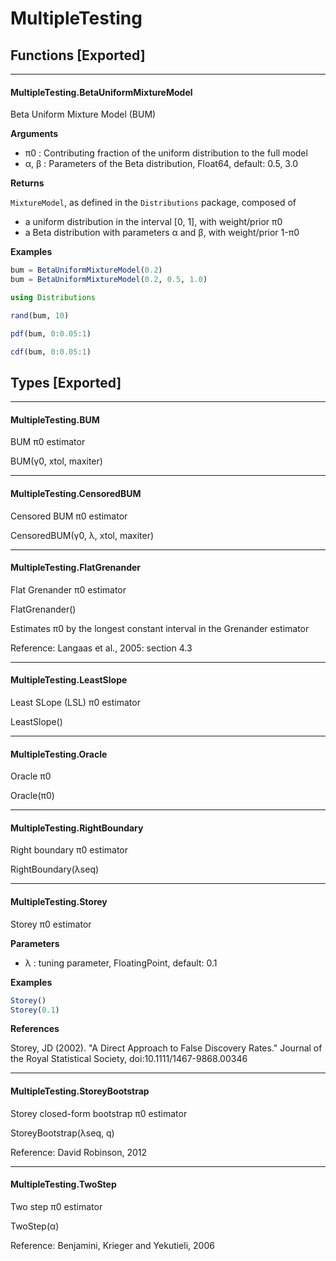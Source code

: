 # MultipleTesting


## Functions [Exported]

---

<a id="function__betauniformmixturemodel.1" class="lexicon_definition"></a>
#### MultipleTesting.BetaUniformMixtureModel
Beta Uniform Mixture Model (BUM)

**Arguments**

- π0 : Contributing fraction of the uniform distribution to the full model
- α, β : Parameters of the Beta distribution, Float64, default: 0.5, 3.0

**Returns**

`MixtureModel`, as defined in the `Distributions` package, composed of

- a uniform distribution in the interval [0, 1], with weight/prior π0
- a Beta distribution with parameters α and β, with weight/prior 1-π0

**Examples**

```julia
bum = BetaUniformMixtureModel(0.2)
bum = BetaUniformMixtureModel(0.2, 0.5, 1.0)

using Distributions

rand(bum, 10)

pdf(bum, 0:0.05:1)

cdf(bum, 0:0.05:1)
```



## Types [Exported]

---

<a id="type__bum.1" class="lexicon_definition"></a>
#### MultipleTesting.BUM
BUM π0 estimator

BUM(γ0, xtol, maxiter)


---

<a id="type__censoredbum.1" class="lexicon_definition"></a>
#### MultipleTesting.CensoredBUM
Censored BUM π0 estimator

CensoredBUM(γ0, λ, xtol, maxiter)


---

<a id="type__flatgrenander.1" class="lexicon_definition"></a>
#### MultipleTesting.FlatGrenander
Flat Grenander π0 estimator

FlatGrenander()

Estimates π0 by the longest constant interval in the Grenander estimator

Reference: Langaas et al., 2005: section 4.3


---

<a id="type__leastslope.1" class="lexicon_definition"></a>
#### MultipleTesting.LeastSlope
Least SLope (LSL) π0 estimator

LeastSlope()


---

<a id="type__oracle.1" class="lexicon_definition"></a>
#### MultipleTesting.Oracle
Oracle π0

Oracle(π0)


---

<a id="type__rightboundary.1" class="lexicon_definition"></a>
#### MultipleTesting.RightBoundary
Right boundary π0 estimator

RightBoundary(λseq)


---

<a id="type__storey.1" class="lexicon_definition"></a>
#### MultipleTesting.Storey
Storey π0 estimator

**Parameters**

- λ : tuning parameter, FloatingPoint, default: 0.1

**Examples**

```julia
Storey()
Storey(0.1)
```

**References**

Storey, JD (2002). "A Direct Approach to False Discovery Rates." Journal of the
Royal Statistical Society, doi:10.1111/1467-9868.00346



---

<a id="type__storeybootstrap.1" class="lexicon_definition"></a>
#### MultipleTesting.StoreyBootstrap
Storey closed-form bootstrap π0 estimator

StoreyBootstrap(λseq, q)

Reference: David Robinson, 2012


---

<a id="type__twostep.1" class="lexicon_definition"></a>
#### MultipleTesting.TwoStep
Two step π0 estimator

TwoStep(α)

Reference: Benjamini, Krieger and Yekutieli, 2006


